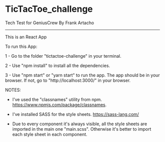 # TicTacToe_challenge
Tech Test for GeniusCrew
By Frank Artacho

----------------------------------

This is an React App

To run this App:

1 - Go to the folder "tictactoe-challenge" in your terminal.

2 - Use "npm install" to install all the dependencies.

3 - Use "npm start" or "yarn start" to run the app. 
    The app should be in your browser. If not, go to "http://localhost:3000/" in your browser.

NOTES:

- I've used the "classnames" utility from npm. https://www.npmjs.com/package/classnames.

- I've installed SASS for the style sheets. https://sass-lang.com/

- Due to every component it's always visible, all the style sheets are imported in the main one "main.scss". Otherwise it's better to import each style sheet in each component.
